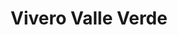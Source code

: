 ---
title: "Vivero Valle Verde"
url: /monterrey-bataquez/vivero-valle-verde/
shop: Garten-Center
---